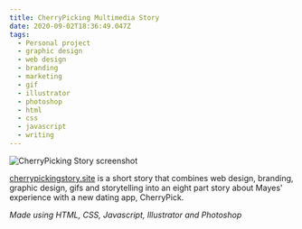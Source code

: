 ```yaml
---
title: CherryPicking Multimedia Story
date: 2020-09-02T18:36:49.047Z
tags:
  - Personal project
  - graphic design
  - web design
  - branding
  - marketing
  - gif
  - illustrator
  - photoshop
  - html
  - css
  - javascript
  - writing
---
```

![CherryPicking Story screenshot](/assets/cherrypickingstory.site_index.html.png "CherryPicking Story screenshot")

[cherrypickingstory.site](cherrypickingstory.site) is a short story that combines web design, branding, graphic design, gifs and storytelling into an eight part story about Mayes' experience with a new dating app, CherryPick.

*Made using HTML, CSS, Javascript, Illustrator and Photoshop*